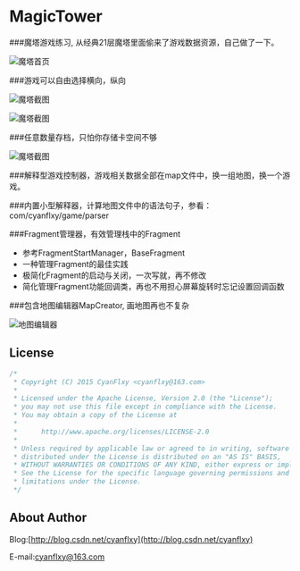 # MagicTower
###魔塔游戏练习, 从经典21层魔塔里面偷来了游戏数据资源，自己做了一下。

![魔塔首页](screenshot/1.png)

###游戏可以自由选择横向，纵向

![魔塔截图](screenshot/2.png)

![魔塔截图](screenshot/3.png)

###任意数量存档，只怕你存储卡空间不够

![魔塔截图](screenshot/4.png)

###解释型游戏控制器，游戏相关数据全部在map文件中，换一组地图，换一个游戏。

###内置小型解释器，计算地图文件中的语法句子，参看：com/cyanflxy/game/parser

###Fragment管理器，有效管理栈中的Fragment
 - 参考FragmentStartManager，BaseFragment
 - 一种管理Fragment的最佳实践
 - 极简化Fragment的启动与关闭，一次写就，再不修改
 - 简化管理Fragment功能回调类，再也不用担心屏幕旋转时忘记设置回调函数

###包含地图编辑器MapCreator, 画地图再也不复杂

![地图编辑器](screenshot/5.png)

## License

```java
/*
 * Copyright (C) 2015 CyanFlxy <cyanflxy@163.com>
 *
 * Licensed under the Apache License, Version 2.0 (the "License");
 * you may not use this file except in compliance with the License.
 * You may obtain a copy of the License at
 *
 *      http://www.apache.org/licenses/LICENSE-2.0
 *
 * Unless required by applicable law or agreed to in writing, software
 * distributed under the License is distributed on an "AS IS" BASIS,
 * WITHOUT WARRANTIES OR CONDITIONS OF ANY KIND, either express or implied.
 * See the License for the specific language governing permissions and
 * limitations under the License.
 */
```

## About Author
Blog:[http://blog.csdn.net/cyanflxy](http://blog.csdn.net/cyanflxy)

E-mail:[cyanflxy@163.com](mailto:cyanflxy@163.com)

